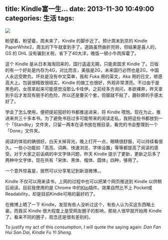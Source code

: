 title: Kindle富一生...
date: 2013-11-30 10:49:00
categories: 生活
tags:
---
![](http://ww4.sinaimg.cn/large/5e8cb366jw1eb2vl37xisj20zk0qo783.jpg)

盼望着，盼望着，周末来了，Kindle 的脚步近了。预计周末到京的 Kindle PaperWhite2，周五的下午就拿到手了。道路虽然曲折兜转，但结果是喜人的，GS 的 DHL 没有骗到关税，省下了40大洋，晚饭一顿小牛肉挥霍了。

<!--more-->

这个 Kindle 是从日本海淘回来的，国行遥遥无期，只能卖国求 Kindle 了。日版的有一个好处是内存为4G，对比而言，美版是2G，未来国行必然也是2G，中国人永远受欺负。坏处是没有中文菜单，我和 Fuka 用的英文，Aka 用的日文，顿感高大上。包装很精致很结实，Kindle 的做工也很好，外观非常漂亮。不过由于是黑色的，女孩拿起来可能感觉没那么卡哇伊。之前经多方询问，本欲裸奔，昨天拿到手后才发现有脱手的危险，所以还是要买个套，但膜就不贴了，磨砂屏的手感太好了。

学会了怎么使用，便把提前囤好的书都推送进来，将 Kindle 喂饱。现在为止，推进来共三十多本书。为了避免书目过多可能带来的阅读走私，我把这些书都放到一个「Standby」文件夹，只留一两本在读书放在根目录，看完的书会整理到一个「Done」文件夹。

阅读的体验的确很好。白天关掉背光，晚上打开一点，眼睛很舒服，可以持续看很久。一些小功能如「高亮、词典、快速浏览、字体设置」等等都提高了阅读的感受。对于大家之前诟病的中文字体问题，昨天 Kindle 提示了更新，更新之后多了两种中文字体，现在共有「宋体、黑体、楷体、圆体」四种，够用了。

一个意外惊喜是，居然可以分享笔记到新浪微博。。

Kindle 不仅可以用来读书，上网的过程中也可以把某个网页推送到 Kindle 以供稍后阅读。目前我使用的是 Chrome 中的[Klip](https://chrome.google.com/webstore/detail/send-to-kindle-by-klipme/ipkfnchcgalnafehpglfbommidgmalan)插件。效果自然比不上 Pocket或Readability，却是目前Kindle可用的最好的了。

在微博上晒了一下 Kindle，发现有些人没听过这个，有些人认为买这东西略土豪。而我买 Kindle 很大程度上是受网友圈子的影响，那些人很早就开始用 Kindle 了。看来不同的圈子，观念还是很有差别的。

To justify my act of this consumption, I will quote the saying again: *Dan Fan Hui San Dai, Kindle Fu Yi Sheng.*